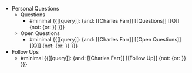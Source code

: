 - Personal Questions
    - Questions
        - #minimal {{[[query]]: {and: [[Charles Farr]] [[Questions]] [[Q]] {not: {or: }}  }}}
    - Open Questions
        - #minimal {{[[query]]: {and: [[Charles Farr]] [[Open Questions]] [[Q]] {not: {or: }}  }}}
- Follow Ups
    - #minimal {{[[query]]: {and: [[Charles Farr]] [[Follow Up]] {not: {or: }}  }}}
